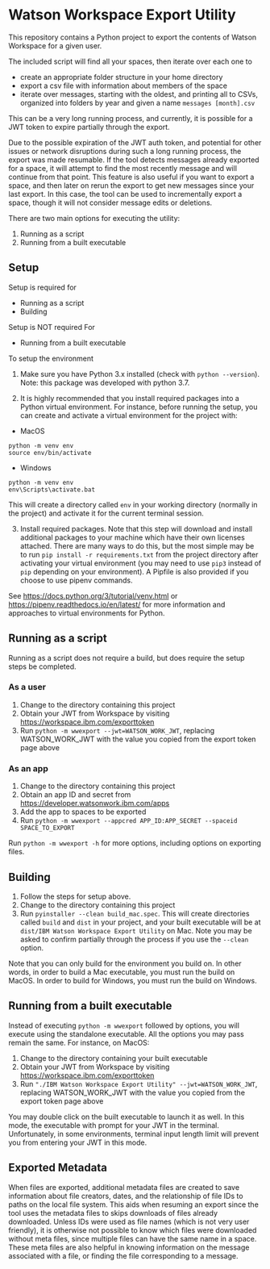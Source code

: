 # Watson Workspace Export Utility

This repository contains a Python project to export the contents of Watson Workspace for a given user.

The included script will find all your spaces, then iterate over each one to
- create an appropriate folder structure in your home directory
- export a csv file with information about members of the space
- iterate over messages, starting with the oldest, and printing all to CSVs, organized into folders by year and given a name `messages [month].csv`

This can be a very long running process, and currently, it is possible for a JWT token to expire partially through the export.

Due to the possible expiration of the JWT auth token, and potential for other issues or network disruptions during such a long running process, the export was made resumable. If the tool detects messages already exported for a space, it will attempt to find the most recently message and will continue from that point. This feature is also useful if you want to export a space, and then later on rerun the export to get new messages since your last export. In this case, the tool can be used to incrementally export a space, though it will not consider message edits or deletions.

There are two main options for executing the utility:
1. Running as a script
2. Running from a built executable

## Setup

Setup is required for
- Running as a script
- Building

Setup is NOT required For
- Running from a built executable

To setup the environment

1. Make sure you have Python 3.x installed (check with `python --version`). Note: this package was developed with python 3.7.

2. It is highly recommended that you install required packages into a Python virtual environment. For instance, before running the setup, you can create and activate a virtual environment for the project with:

  - MacOS
  ```
  python -m venv env
  source env/bin/activate
  ```
  - Windows
  ```
  python -m venv env
  env\Scripts\activate.bat
  ```
  This will create a directory called `env` in your working directory (normally in the project) and activate it for the current terminal session.


3. Install required packages. Note that this step will download and install additional packages to your machine which have their own licenses attached. There are many ways to do this, but the most simple may be to run `pip install -r requirements.txt` from the project directory after activating your virtual environment (you may need to use `pip3` instead of `pip` depending on your environment). A Pipfile is also provided if you choose to use pipenv commands.

See https://docs.python.org/3/tutorial/venv.html or https://pipenv.readthedocs.io/en/latest/ for more information and approaches to virtual environments for Python.

## Running as a script

Running as a script does not require a build, but does require the setup steps be completed.

### As a user

1. Change to the directory containing this project
2. Obtain your JWT from Workspace by visiting https://workspace.ibm.com/exporttoken
3. Run `python -m wwexport --jwt=WATSON_WORK_JWT`, replacing WATSON_WORK_JWT with the value you copied from the export token page above

### As an app

1. Change to the directory containing this project
2. Obtain an app ID and secret from https://developer.watsonwork.ibm.com/apps
3. Add the app to spaces to be exported
4. Run `python -m wwexport --appcred APP_ID:APP_SECRET --spaceid SPACE_TO_EXPORT`

Run `python -m wwexport -h` for more options, including options on exporting files.

## Building

1. Follow the steps for setup above.
2. Change to the directory containing this project
3. Run `pyinstaller --clean build_mac.spec`. This will create directories called `build` and `dist` in your project, and your built executable will be at `dist/IBM Watson Workspace Export Utility` on Mac. Note you may be asked to confirm partially through the process if you use the `--clean` option.

Note that you can only build for the environment you build on. In other words, in order to build a Mac executable, you must run the build on MacOS. In order to build for Windows, you must run the build on Windows.

## Running from a built executable

Instead of executing `python -m wwexport` followed by options, you will execute using the standalone executable. All the options you may pass remain the same. For instance, on MacOS:

1. Change to the directory containing your built executable
2. Obtain your JWT from Workspace by visiting https://workspace.ibm.com/exporttoken
3. Run `"./IBM Watson Workspace Export Utility" --jwt=WATSON_WORK_JWT`, replacing WATSON_WORK_JWT with the value you copied from the export token page above

You may double click on the built executable to launch it as well. In this mode, the executable with prompt for your JWT in the terminal. Unfortunately, in some environments, terminal input length limit will prevent you from entering your JWT in this mode.

## Exported Metadata

When files are exported, additional metadata files are created to save information about file creators, dates, and the relationship of file IDs to paths on the local file system. This aids when resuming an export since the tool uses the metadata files to skips downloads of files already downloaded. Unless IDs were used as file names (which is not very user friendly), it is otherwise not possible to know which files were downloaded without meta files, since multiple files can have the same name in a space. These meta files are also helpful in knowing information on the message associated with a file, or finding the file corresponding to a message.
